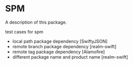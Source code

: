 # SPM

A description of this package.


test cases for spm

* local path package dependency [SwiftyJSON]
* remote branch package dependency [realm-swift]
* remote tag package dependency [Alamofire]
* different package name and product name [realm-swift]
